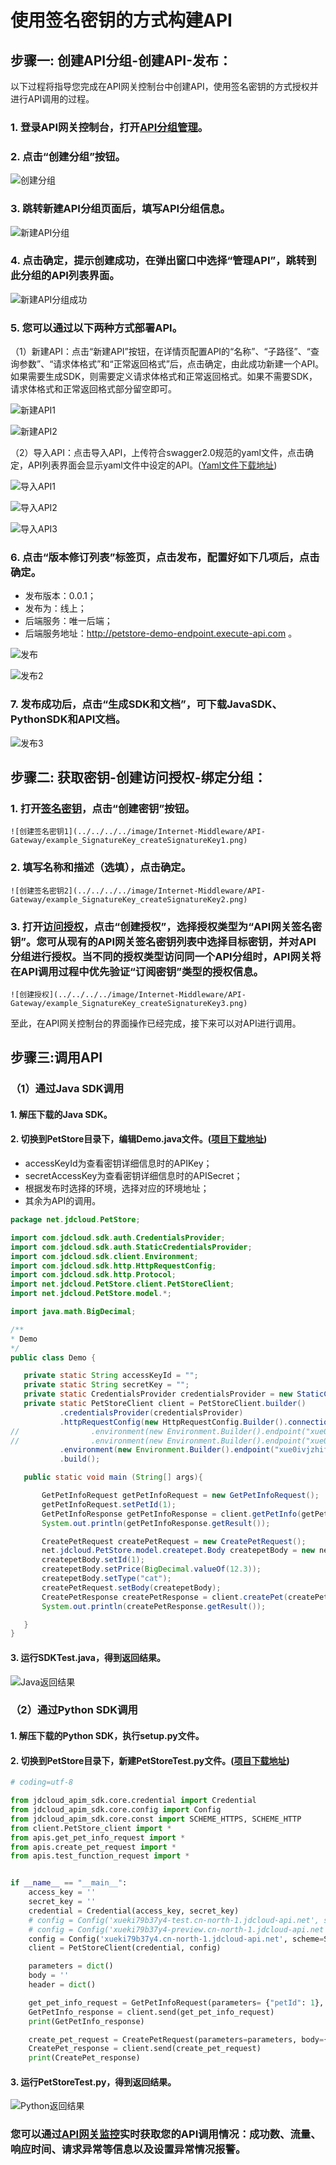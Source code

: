 # 使用签名密钥的方式构建API


## 步骤一: 创建API分组-创建API-发布：

以下过程将指导您完成在API网关控制台中创建API，使用签名密钥的方式授权并进行API调用的过程。


### 1. 登录API网关控制台，打开[API分组管理](https://apigateway-console.jdcloud.com/apiGroupList)。

### 2. 点击“创建分组”按钮。

![创建分组](../../../../image/Internet-Middleware/API-Gateway/example_subkey_group.png)

### 3. 跳转新建API分组页面后，填写API分组信息。

![新建API分组](../../../../image/Internet-Middleware/API-Gateway/example_SignatureKey_apilist.png)

### 4. 点击确定，提示创建成功，在弹出窗口中选择“管理API”，跳转到此分组的API列表界面。

![新建API分组成功](../../../../image/Internet-Middleware/API-Gateway/example_SignatureKey_apilist2.png)

### 5. 您可以通过以下两种方式部署API。

（1）新建API：点击“新建API”按钮，在详情页配置API的“名称”、“子路径”、“查询参数”、“请求体格式”和“正常返回格式”后，点击确定，由此成功新建一个API。如果需要生成SDK，则需要定义请求体格式和正常返回格式。如果不需要SDK，请求体格式和正常返回格式部分留空即可。

![新建API1](../../../../image/Internet-Middleware/API-Gateway/example_subkey_createAPI_1.png)

![新建API2](../../../../image/Internet-Middleware/API-Gateway/example_subkey_createAPI_2.png)

（2）导入API：点击导入API，上传符合swagger2.0规范的yaml文件，点击确定，API列表界面会显示yaml文件中设定的API。([Yaml文件下载地址](https://apigateway.s3.cn-north-1.jdcloud-oss.com/demo/demo_PetStoreTest_Yaml.zip))

![导入API1](../../../../image/Internet-Middleware/API-Gateway/example_SignatureKey_apilist3.png)

![导入API2](../../../../image/Internet-Middleware/API-Gateway/example_subkey_createAPI_4.png)

![导入API3](../../../../image/Internet-Middleware/API-Gateway/example_SignatureKey_apilist4.png)


### 6. 点击“版本修订列表”标签页，点击发布，配置好如下几项后，点击确定。

- 发布版本：0.0.1；
- 发布为：线上；
- 后端服务：唯一后端；
- 后端服务地址：http://petstore-demo-endpoint.execute-api.com 。

![发布](../../../../image/Internet-Middleware/API-Gateway/example_subkey_deploy_1.png)

![发布2](../../../../image/Internet-Middleware/API-Gateway/example_subkey_deploy_2.png)

### 7.  发布成功后，点击“生成SDK和文档”，可下载JavaSDK、PythonSDK和API文档。

![发布3](../../../../image/Internet-Middleware/API-Gateway/example_SignatureKey_apilist5.png)


## 步骤二: 获取密钥-创建访问授权-绑定分组：

### 1. 打开[签名密钥](https://apigateway-console.jdcloud.com/accessSecretKey)，点击“创建密钥”按钮。

    ![创建签名密钥1](../../../../image/Internet-Middleware/API-Gateway/example_SignatureKey_createSignatureKey1.png)

### 2. 填写名称和描述（选填），点击确定。

    ![创建签名密钥2](../../../../image/Internet-Middleware/API-Gateway/example_SignatureKey_createSignatureKey2.png)

### 3. 打开[访问授权](https://apigateway-console.jdcloud.com/authorizationList)，点击“创建授权”，选择授权类型为“API网关签名密钥”。您可从现有的API网关签名密钥列表中选择目标密钥，并对API分组进行授权。当不同的授权类型访问同一个API分组时，API网关将在API调用过程中优先验证“订阅密钥”类型的授权信息。

    ![创建授权](../../../../image/Internet-Middleware/API-Gateway/example_SignatureKey_createSignatureKey3.png)
    
    
至此，在API网关控制台的界面操作已经完成，接下来可以对API进行调用。
    
    
## 步骤三:调用API

### （1）通过Java SDK调用

#### 1.	解压下载的Java SDK。

#### 2.	切换到PetStore目录下，编辑Demo.java文件。([项目下载地址](https://apigateway.s3.cn-north-1.jdcloud-oss.com/demo/demo_PetStoreTest_javaSDK_jdcloud.zip))

- accessKeyId为查看密钥详细信息时的APIKey；
- secretAccessKey为查看密钥详细信息时的APISecret；
- 根据发布时选择的环境，选择对应的环境地址；
- 其余为API的调用。
   
 ```Java
package net.jdcloud.PetStore;

import com.jdcloud.sdk.auth.CredentialsProvider;
import com.jdcloud.sdk.auth.StaticCredentialsProvider;
import com.jdcloud.sdk.client.Environment;
import com.jdcloud.sdk.http.HttpRequestConfig;
import com.jdcloud.sdk.http.Protocol;
import net.jdcloud.PetStore.client.PetStoreClient;
import net.jdcloud.PetStore.model.*;

import java.math.BigDecimal;

/**
 * Demo
 */
public class Demo {

    private static String accessKeyId = "";
    private static String secretKey = "";
    private static CredentialsProvider credentialsProvider = new StaticCredentialsProvider(accessKeyId, secretKey);
    private static PetStoreClient client = PetStoreClient.builder()
            .credentialsProvider(credentialsProvider)
            .httpRequestConfig(new HttpRequestConfig.Builder().connectionTimeout(10000).protocol(Protocol.HTTPS).build())
//                .environment(new Environment.Builder().endpoint("xue0ivjzhif3-test.cn-north-1.jdcloud-api.net").build()) // 测试环境地址
//                .environment(new Environment.Builder().endpoint("xue0ivjzhif3-preview.cn-north-1.jdcloud-api.net").build()) // 预发环境地址
            .environment(new Environment.Builder().endpoint("xue0ivjzhif3.cn-north-1.jdcloud-api.net").build()) // 线上环境地址
            .build();

    public static void main (String[] args){

        GetPetInfoRequest getPetInfoRequest = new GetPetInfoRequest();
        getPetInfoRequest.setPetId(1);
        GetPetInfoResponse getPetInfoResponse = client.getPetInfo(getPetInfoRequest);
        System.out.println(getPetInfoResponse.getResult());

        CreatePetRequest createPetRequest = new CreatePetRequest();
        net.jdcloud.PetStore.model.createpet.Body createpetBody = new net.jdcloud.PetStore.model.createpet.Body();
        createpetBody.setId(1);
        createpetBody.setPrice(BigDecimal.valueOf(12.3));
        createpetBody.setType("cat");
        createPetRequest.setBody(createpetBody);
        CreatePetResponse createPetResponse = client.createPet(createPetRequest);
        System.out.println(createPetResponse.getResult());

    }
}
```
#### 3.	运行SDKTest.java，得到返回结果。

![Java返回结果](../../../../image/Internet-Middleware/API-Gateway/exap_Java_return.png)



### （2）通过Python SDK调用

#### 1.	解压下载的Python SDK，执行setup.py文件。

#### 2.	切换到PetStore目录下，新建PetStoreTest.py文件。([项目下载地址](https://apigateway.s3.cn-north-1.jdcloud-oss.com/demo/demo_PetStoreTest_pythonSDK_jdcloud.zip))

```Python
# coding=utf-8

from jdcloud_apim_sdk.core.credential import Credential
from jdcloud_apim_sdk.core.config import Config
from jdcloud_apim_sdk.core.const import SCHEME_HTTPS, SCHEME_HTTP
from client.PetStore_client import *
from apis.get_pet_info_request import *
from apis.create_pet_request import *
from apis.test_function_request import *


if __name__ == "__main__":
    access_key = ''
    secret_key = ''
    credential = Credential(access_key, secret_key)
    # config = Config('xueki79b37y4-test.cn-north-1.jdcloud-api.net', scheme=SCHEME_HTTPS) # 测试环境地址
    # config = Config('xueki79b37y4-preview.cn-north-1.jdcloud-api.net', scheme=SCHEME_HTTPS) # 预发环境地址
    config = Config('xueki79b37y4.cn-north-1.jdcloud-api.net', scheme=SCHEME_HTTPS)  # 线上环境地址
    client = PetStoreClient(credential, config)

    parameters = dict()
    body = ''
    header = dict()

    get_pet_info_request = GetPetInfoRequest(parameters= {"petId": 1}, body=body, header=header)
    GetPetInfo_response = client.send(get_pet_info_request)
    print(GetPetInfo_response)

    create_pet_request = CreatePetRequest(parameters=parameters, body={"id":1, "price": 12, "type": "cat"}, header=header)
    CreatePet_response = client.send(create_pet_request)
    print(CreatePet_response)
```

#### 3.	运行PetStoreTest.py，得到返回结果。

![Python返回结果](../../../../image/Internet-Middleware/API-Gateway/exap_Python_return.png)


### 您可以通过[API网关监控](http://cms-console-north-2a-backup.jdcloud.com/monitor/apigateway)实时获取您的API调用情况：成功数、流量、响应时间、请求异常等信息以及设置异常情况报警。

